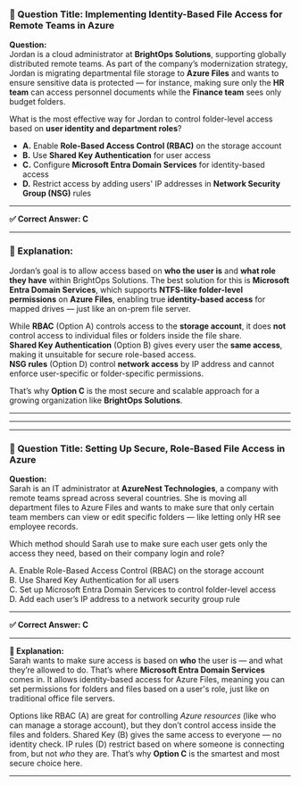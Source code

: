 ### 🔐 Question Title: Implementing Identity-Based File Access for Remote Teams in Azure

**Question:**  
Jordan is a cloud administrator at **BrightOps Solutions**, supporting globally distributed remote teams. As part of the company’s modernization strategy, Jordan is migrating departmental file storage to **Azure Files** and wants to ensure sensitive data is protected — for instance, making sure only the **HR team** can access personnel documents while the **Finance team** sees only budget folders.

What is the most effective way for Jordan to control folder-level access based on **user identity and department roles**?

- **A.** Enable **Role-Based Access Control (RBAC)** on the storage account  
- **B.** Use **Shared Key Authentication** for user access  
- **C.** Configure **Microsoft Entra Domain Services** for identity-based access  
- **D.** Restrict access by adding users' IP addresses in **Network Security Group (NSG)** rules  

---

**✅ Correct Answer: C**

---

### 🧠 Explanation:

Jordan’s goal is to allow access based on **who the user is** and **what role they have** within BrightOps Solutions. The best solution for this is **Microsoft Entra Domain Services**, which supports **NTFS-like folder-level permissions** on **Azure Files**, enabling true **identity-based access** for mapped drives — just like an on-prem file server.

While **RBAC** (Option A) controls access to the **storage account**, it does **not** control access to individual files or folders inside the file share.  
**Shared Key Authentication** (Option B) gives every user the **same access**, making it unsuitable for secure role-based access.  
**NSG rules** (Option D) control **network access** by IP address and cannot enforce user-specific or folder-specific permissions.  

That’s why **Option C** is the most secure and scalable approach for a growing organization like **BrightOps Solutions**.

---
---
---

### 🔐 Question Title: Setting Up Secure, Role-Based File Access in Azure

**Question:**  
Sarah is an IT administrator at **AzureNest Technologies**, a company with remote teams spread across several countries. She is moving all department files to Azure Files and wants to make sure that only certain team members can view or edit specific folders — like letting only HR see employee records.

Which method should Sarah use to make sure each user gets only the access they need, based on their company login and role?

A. Enable Role-Based Access Control (RBAC) on the storage account  
B. Use Shared Key Authentication for all users  
C. Set up Microsoft Entra Domain Services to control folder-level access  
D. Add each user’s IP address to a network security group rule

---

**✅ Correct Answer: C**

---

**🧠 Explanation:**  
Sarah wants to make sure access is based on **who** the user is — and what they’re allowed to do. That’s where **Microsoft Entra Domain Services** comes in. It allows identity-based access for Azure Files, meaning you can set permissions for folders and files based on a user's role, just like on traditional office file servers.

Options like RBAC (A) are great for controlling *Azure resources* (like who can manage a storage account), but they don’t control access inside the files and folders. Shared Key (B) gives the same access to everyone — no identity check. IP rules (D) restrict based on where someone is connecting from, but not *who* they are. That’s why **Option C** is the smartest and most secure choice here.

---
